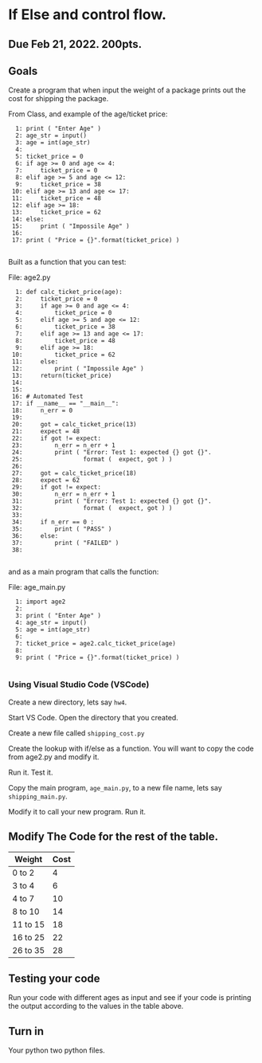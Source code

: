 
<style>
.pagebreak { page-break-before: always; }
.half { height: 200px; }
</style>
<style>
.pagebreak { page-break-before: always; }
.half { height: 200px; }
.markdown-body {
	font-size: 12px;
}
.markdown-body td {
	font-size: 12px;
}
</style>


# If Else and control flow.

## Due Feb 21, 2022.  200pts.

## Goals


Create a program that when input the weight of a package
prints out the cost for shipping the package.

From Class, and example of the age/ticket price:

```
  1: print ( "Enter Age" )
  2: age_str = input()
  3: age = int(age_str)
  4: 
  5: ticket_price = 0
  6: if age >= 0 and age <= 4:
  7:     ticket_price = 0
  8: elif age >= 5 and age <= 12:
  9:     ticket_price = 38
 10: elif age >= 13 and age <= 17:
 11:     ticket_price = 48
 12: elif age >= 18:
 13:     ticket_price = 62
 14: else:
 15:     print ( "Impossile Age" )
 16: 
 17: print ( "Price = {}".format(ticket_price) ) 


```

Built as a function that you can test:

File: age2.py

```
  1: def calc_ticket_price(age):
  2:     ticket_price = 0
  3:     if age >= 0 and age <= 4:
  4:         ticket_price = 0
  5:     elif age >= 5 and age <= 12:
  6:         ticket_price = 38
  7:     elif age >= 13 and age <= 17:
  8:         ticket_price = 48
  9:     elif age >= 18:
 10:         ticket_price = 62
 11:     else:
 12:         print ( "Impossile Age" )
 13:     return(ticket_price)
 14: 
 15: 
 16: # Automated Test
 17: if __name__ == "__main__":
 18:     n_err = 0
 19: 
 20:     got = calc_ticket_price(13)
 21:     expect = 48
 22:     if got != expect:
 23:         n_err = n_err + 1
 24:         print ( "Error: Test 1: expected {} got {}".
 25:                 format (  expect, got ) )
 26: 
 27:     got = calc_ticket_price(18)
 28:     expect = 62
 29:     if got != expect:
 30:         n_err = n_err + 1
 31:         print ( "Error: Test 1: expected {} got {}".
 32:                 format (  expect, got ) )
 33: 
 34:     if n_err == 0 :
 35:         print ( "PASS" )
 36:     else:
 37:         print ( "FAILED" )
 38: 


```

and as a main program that calls the function:

File: age_main.py

```
  1: import age2
  2: 
  3: print ( "Enter Age" )
  4: age_str = input()
  5: age = int(age_str)
  6: 
  7: ticket_price = age2.calc_ticket_price(age)
  8: 
  9: print ( "Price = {}".format(ticket_price) ) 


```

### Using Visual Studio Code (VSCode)

Create a new directory, lets say `hw4`.

Start VS Code.  Open the directory that you created.

Create a new file called `shipping_cost.py`

Create the lookup with if/else as a function.  You will want to copy the code
from age2.py and modify it.

Run it.  Test it.

Copy the main program, `age_main.py`,  to a new file name, lets say `shipping_main.py`.

Modify it to call your new program.   Run it.


## Modify The Code for the rest of the table.

| Weight | Cost |
|-----|------|
| 0 to 2 | 4 |
| 3 to 4 | 6 |
| 4 to 7 | 10 |
| 8 to 10 | 14 |
| 11 to 15 | 18 |
| 16 to 25 | 22 |
| 26 to 35 | 28 |

## Testing your code

Run your code with different ages as input and see if your code is printing the output according to the values in the table above.

## Turn in 

Your python two python files.
